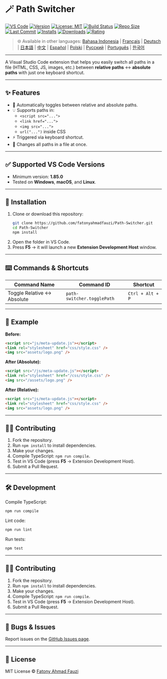 # 🪄 Path Switcher

[![VS Code](https://img.shields.io/badge/VS%20Code-1.85.0+-blue.svg)](https://code.visualstudio.com/)
[![Version](https://img.shields.io/github/v/release/fatonyahmadfauzi/Path-Switcher?color=blue.svg)](https://github.com/fatonyahmadfauzi/Path-Switcher/releases)
[![License: MIT](https://img.shields.io/github/license/fatonyahmadfauzi/Path-Switcher?color=green.svg)](LICENSE)
[![Build Status](https://github.com/fatonyahmadfauzi/Path-Switcher/actions/workflows/main.yml/badge.svg)](https://github.com/fatonyahmadfauzi/Path-Switcher/actions)
[![Repo Size](https://img.shields.io/github/repo-size/fatonyahmadfauzi/Path-Switcher?color=yellow.svg)](https://github.com/fatonyahmadfauzi/Path-Switcher)
[![Last Commit](https://img.shields.io/github/last-commit/fatonyahmadfauzi/Path-Switcher?color=brightgreen.svg)](https://github.com/fatonyahmadfauzi/Path-Switcher/commits/main)
[![Installs](https://vsmarketplacebadges.dev/installs-short/fatonyahmadfauzi.path-switcher.svg)](https://marketplace.visualstudio.com/items?itemName=fatonyahmadfauzi.path-switcher)
[![Downloads](https://vsmarketplacebadges.dev/downloads-short/fatonyahmadfauzi.path-switcher.svg)](https://marketplace.visualstudio.com/items?itemName=fatonyahmadfauzi.path-switcher)
[![Rating](https://vsmarketplacebadges.dev/rating-short/fatonyahmadfauzi.path-switcher.svg)](https://marketplace.visualstudio.com/items?itemName=fatonyahmadfauzi.path-switcher)

> 🌐 Available in other languages: [Bahasa Indonesia](docs/lang/README-ID.md) | [Français](docs/lang/README-FR.md) | [Deutsch](docs/lang/README-DE.md) | [日本語](docs/lang/README-JP.md) | [中文](docs/lang/README-ZH.md) | [Español](docs/lang/README-ES.md) | [Polski](docs/lang/README-PL.md) | [Русский](docs/lang/README-RU.md) | [Português](docs/lang/README-PT.md) | [한국어](docs/lang/README-KO.md)

---

A Visual Studio Code extension that helps you easily switch all paths in a file (HTML, CSS, JS, images, etc.) between **relative paths** ↔️ **absolute paths** with just one keyboard shortcut.

---

## ✨ Features

- 🔁 Automatically toggles between relative and absolute paths.
- 💡 Supports paths in:
  - `<script src="...">`
  - `<link href="...">`
  - `<img src="...">`
  - `url("...")` inside CSS
- ⚡ Triggered via keyboard shortcut.
- 🧭 Changes all paths in a file at once.

---

## ✅ Supported VS Code Versions

- Minimum version: **1.85.0**
- Tested on **Windows**, **macOS**, and **Linux**.

---

## 🧩 Installation

1. Clone or download this repository:
   ```bash
   git clone https://github.com/fatonyahmadfauzi/Path-Switcher.git
   cd Path-Switcher
   npm install
   ```
2. Open the folder in VS Code.
3. Press **F5** → it will launch a new **Extension Development Host** window.

---

## ⌨️ Commands & Shortcuts

| Command Name                | Command ID                 | Shortcut         |
| --------------------------- | -------------------------- | ---------------- |
| Toggle Relative ↔️ Absolute | `path-switcher.togglePath` | `Ctrl + Alt + P` |

---

## 🧠 Example

**Before:**

```html
<script src="js/meta-update.js"></script>
<link rel="stylesheet" href="css/style.css" />
<img src="assets/logo.png" />
```

**After (Absolute):**

```html
<script src="/js/meta-update.js"></script>
<link rel="stylesheet" href="/css/style.css" />
<img src="/assets/logo.png" />
```

**After (Relative):**

```html
<script src="js/meta-update.js"></script>
<link rel="stylesheet" href="css/style.css" />
<img src="assets/logo.png" />
```

---

## 🧑‍💻 Contributing

1. Fork the repository.
2. Run `npm install` to install dependencies.
3. Make your changes.
4. Compile TypeScript: `npm run compile`.
5. Test in VS Code (press **F5** → Extension Development Host).
6. Submit a Pull Request.

---

## 🛠️ Development

Compile TypeScript:

```bash
npm run compile
```

Lint code:

```bash
npm run lint
```

Run tests:

```bash
npm test
```

---

## 🧑‍💻 Contributing

1. Fork the repository.
2. Run `npm install` to install dependencies.
3. Make your changes.
4. Compile TypeScript: `npm run compile`.
5. Test in VS Code (press **F5** → Extension Development Host).
6. Submit a Pull Request.

---

## 🐞 Bugs & Issues

Report issues on the [GitHub Issues page](https://github.com/fatonyahmadfauzi/Path-Switcher/issues).

---

## 🧾 License

MIT License © [Fatony Ahmad Fauzi](LICENSE)

